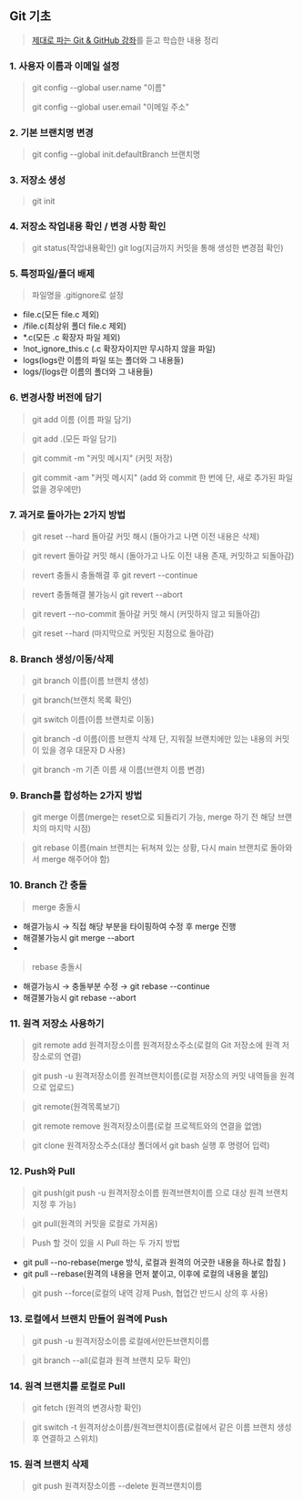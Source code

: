 ## Git 기초
> [제대로 파는 Git & GitHub 강좌](https://www.youtube.com/watch?v=1I3hMwQU6GU&t=1443s)를 듣고 학습한 내용 정리
### 1. 사용자 이름과 이메일 설정
> git config --global user.name "이름"
> 
> git config --global user.email "이메일 주소"
### 2. 기본 브랜치명 변경
> git config --global init.defaultBranch 브랜치명
### 3. 저장소 생성
> git init
### 4. 저장소 작업내용 확인 / 변경 사항 확인
> git status(작업내용확인)
> git log(지금까지 커밋을 통해 생성한 변경점 확인)
### 5. 특정파일/폴더 배제
> 파일명을 .gitignore로 설정
- file.c(모든 file.c 제외)
- /file.c(최상위 폴더 file.c 제외)
- *.c(모든 .c 확장자 파일 제외)
- !not_ignore_this.c (.c 확장자이지만 무시하지 않을 파일) 
- logs(logs란 이름의 파일 또는 폴더와 그 내용들)
- logs/(logs란 이름의 폴더와 그 내용들) 
### 6. 변경사항 버전에 담기
> git add 이름 (이름 파일 담기)

> git add .(모든 파일 담기)

> git commit -m "커밋 메시지" (커밋 저장)

> git commit -am "커밋 메시지" (add 와 commit 한 번에 단, 새로 추가된 파일 없을 경우에만)
### 7. 과거로 돌아가는 2가지 방법
> git reset --hard 돌아갈 커밋 해시 (돌아가고 나면 이전 내용은 삭제)

> git revert 돌아갈 커밋 해시 (돌아가고 나도 이전 내용 존재, 커밋하고 되돌아감) 

> revert 충돌시 충돌해결 후 git revert --continue

> revert 충돌해결 불가능시 git revert --abort

> git revert --no-commit 돌아갈 커밋 해시 (커밋하지 않고 되돌아감)

> git reset --hard (마지막으로 커밋된 지점으로 돌아감)
### 8. Branch 생성/이동/삭제
> git branch 이름(이름 브랜치 생성)

> git branch(브랜치 목록 확인)

> git switch 이름(이름 브랜치로 이동)

> git branch -d 이름(이름 브랜치 삭제 단, 지워질 브랜치에만 있는 내용의 커밋이 있을 경우 대문자 D 사용)

> git branch -m 기존 이름 새 이름(브랜치 이름 변경)
### 9. Branch를 합성하는 2가지 방법
> git merge 이름(merge는 reset으로 되돌리기 가능, merge 하기 전 해당 브랜치의 마지막 시점)

> git rebase 이름(main 브랜치는 뒤쳐져 있는 상황, 다시 main 브랜치로 돌아와서 merge 해주어야 함)
### 10. Branch 간 충돌
> merge 충돌시
> 
- 해결가능시 → 직접 해당 부분을 타이핑하여 수정 후 merge 진행
- 해결불가능시 git merge --abort
- 
> rebase 충돌시
- 해결가능시 → 충돌부분 수정 → git rebase --continue  
- 해결불가능시 git rebase --abort
### 11. 원격 저장소 사용하기
> git remote add 원격저장소이름 원격저장소주소(로컬의 Git 저장소에 원격 저장소로의 연결)

> git push -u 원격저장소이름 원격브랜치이름(로컬 저장소의 커밋 내역들을 원격으로 업로드)

> git remote(원격목록보기)

> git remote remove 원격저장소이름(로컬 프로젝트와의 연결을 없앰)

> git clone 원격저장소주소(대상 폴더에서 git bash 실행 후 명령어 입력)
### 12. Push와 Pull
> git push(git push -u 원격저장소이름 원격브랜치이름 으로 대상 원격 브랜치 지정 후 가능)

> git pull(원격의 커밋을 로컬로 가져옴)

> Push 할 것이 있을 시 Pull 하는 두 가지 방법
- git pull --no-rebase(merge 방식, 로컬과 원격의 어긋한 내용을 하나로 합침 )
- git pull --rebase(원격의 내용을 먼저 붙이고, 이후에 로컬의 내용을 붙임)

> git push --force(로컬의 내역 강제 Push, 협업간 반드시 상의 후 사용)
### 13. 로컬에서 브랜치 만들어 원격에 Push
> git push -u 원격저장소이름 로컬에서만든브랜치이름

> git branch --all(로컬과 원격 브랜치 모두 확인)
### 14. 원격 브랜치를 로컬로 Pull
> git fetch (원격의 변경사항 확인)

> git switch -t 원격저상소이름/원격브랜치이름(로컬에서 같은 이름 브랜치 생성 후 연결하고 스위치)
### 15. 원격 브랜치 삭제
> git push 원격저장소이름 --delete 원격브랜치이름
